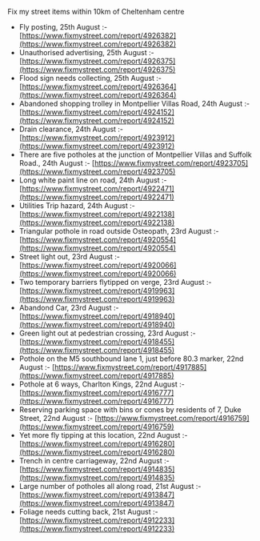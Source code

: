 Fix my street items within 10km of Cheltenham centre

<!-- fix_marker starts -->

- Fly posting, 25th August :- [https://www.fixmystreet.com/report/4926382](https://www.fixmystreet.com/report/4926382)
- Unauthorised advertising, 25th August :- [https://www.fixmystreet.com/report/4926375](https://www.fixmystreet.com/report/4926375)
- Flood sign needs collecting, 25th August :- [https://www.fixmystreet.com/report/4926364](https://www.fixmystreet.com/report/4926364)
- Abandoned shopping trolley in Montpellier Villas Road, 24th August :- [https://www.fixmystreet.com/report/4924152](https://www.fixmystreet.com/report/4924152)
- Drain clearance, 24th August :- [https://www.fixmystreet.com/report/4923912](https://www.fixmystreet.com/report/4923912)
- There are five potholes at the junction of Montpellier Villas and Suffolk Road., 24th August :- [https://www.fixmystreet.com/report/4923705](https://www.fixmystreet.com/report/4923705)
- Long white paint line on road, 24th August :- [https://www.fixmystreet.com/report/4922471](https://www.fixmystreet.com/report/4922471)
- Utilities Trip hazard, 24th August :- [https://www.fixmystreet.com/report/4922138](https://www.fixmystreet.com/report/4922138)
- Triangular pothole in road outside Osteopath, 23rd August :- [https://www.fixmystreet.com/report/4920554](https://www.fixmystreet.com/report/4920554)
- Street light out, 23rd August :- [https://www.fixmystreet.com/report/4920066](https://www.fixmystreet.com/report/4920066)
- Two temporary barriers flytipped on verge, 23rd August :- [https://www.fixmystreet.com/report/4919963](https://www.fixmystreet.com/report/4919963)
- Abandond Car, 23rd August :- [https://www.fixmystreet.com/report/4918940](https://www.fixmystreet.com/report/4918940)
- Green light out at pedestrian crossing, 23rd August :- [https://www.fixmystreet.com/report/4918455](https://www.fixmystreet.com/report/4918455)
- Pothole on the M5 southbound lane 1, just before 80.3 marker, 22nd August :- [https://www.fixmystreet.com/report/4917885](https://www.fixmystreet.com/report/4917885)
- Pothole at 6 ways, Charlton Kings, 22nd August :- [https://www.fixmystreet.com/report/4916777](https://www.fixmystreet.com/report/4916777)
- Reserving parking space with bins or cones by residents of 7, Duke Street, 22nd August :- [https://www.fixmystreet.com/report/4916759](https://www.fixmystreet.com/report/4916759)
- Yet more fly tipping at this location, 22nd August :- [https://www.fixmystreet.com/report/4916280](https://www.fixmystreet.com/report/4916280)
- Trench in centre carriageway, 22nd August :- [https://www.fixmystreet.com/report/4914835](https://www.fixmystreet.com/report/4914835)
- Large number of potholes all along road, 21st August :- [https://www.fixmystreet.com/report/4913847](https://www.fixmystreet.com/report/4913847)
- Foliage needs cutting back, 21st August :- [https://www.fixmystreet.com/report/4912233](https://www.fixmystreet.com/report/4912233)

<!-- fix_marker ends -->